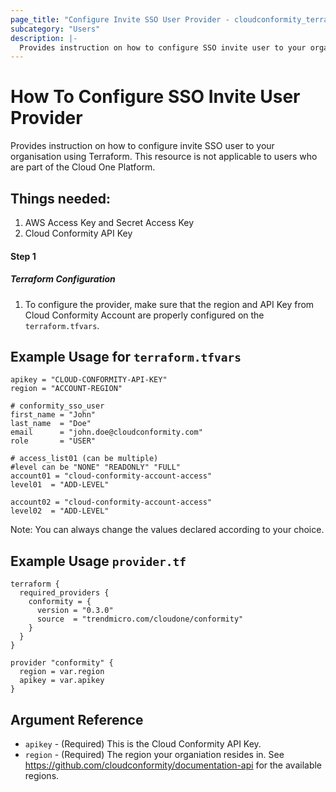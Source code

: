```yaml
---
page_title: "Configure Invite SSO User Provider - cloudconformity_terraform"
subcategory: "Users"
description: |-
  Provides instruction on how to configure SSO invite user to your organisation using Terraform. This resource is not applicable to users who are part of the Cloud One Platform.
---
```


# How To Configure SSO Invite User Provider
Provides instruction on how to configure invite SSO user to your organisation using Terraform. This resource is not applicable to users who are part of the Cloud One Platform.

## Things needed:
1. AWS Access Key and Secret Access Key
2. Cloud Conformity API Key

#### Step 1

##### Terraform Configuration

1. To configure the provider, make sure that the region and API Key from Cloud Conformity Account are properly configured on the `terraform.tfvars`.

## Example Usage for `terraform.tfvars`
```hcl
apikey = "CLOUD-CONFORMITY-API-KEY"
region = "ACCOUNT-REGION"

# conformity_sso_user
first_name = "John"
last_name  = "Doe"
email      = "john.doe@cloudconformity.com"
role       = "USER"

# access_list01 (can be multiple)
#level can be "NONE" "READONLY" "FULL"
account01 = "cloud-conformity-account-access"
level01  = "ADD-LEVEL"

account02 = "cloud-conformity-account-access"
level02  = "ADD-LEVEL"
```
Note: You can always change the values declared according to your choice.

## Example Usage `provider.tf`
```hcl
terraform {
  required_providers {
    conformity = {
      version = "0.3.0"
      source  = "trendmicro.com/cloudone/conformity"
    }
  }
}

provider "conformity" {
  region = var.region
  apikey = var.apikey
}
```

## Argument Reference
 - `apikey` - (Required) This is the Cloud Conformity API Key. 
 - `region` - (Required) The region your organiation resides in. See https://github.com/cloudconformity/documentation-api for the available regions.